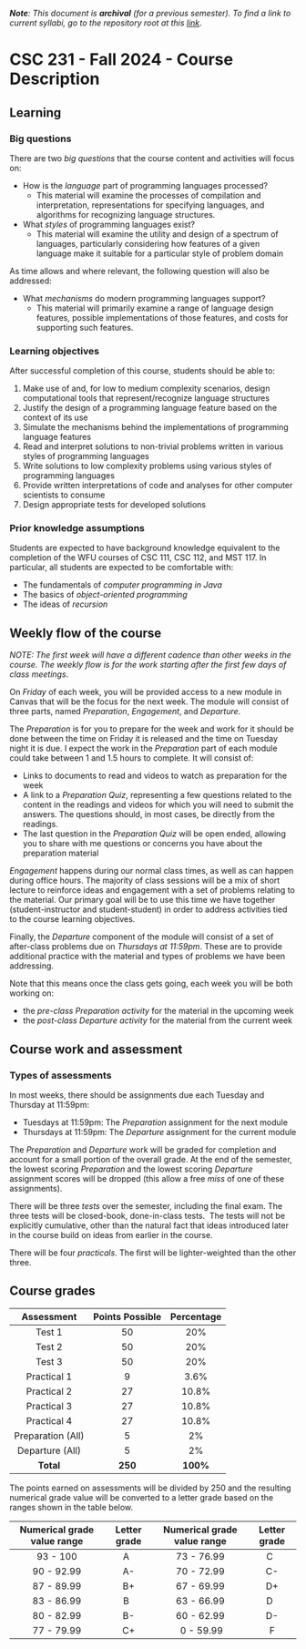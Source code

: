 ***Note**: This document is **archival** (for a previous semester).  To find a link to current syllabi, go to the repository root at this [link](https://github.com/turketwh/syllabi/blob/main/readme.md)*.

# CSC 231 - Fall 2024 - Course Description

## Learning

### Big questions 

There are two *big questions* that the course content and activities will focus on:

* How is the *language* part of programming languages processed?
	* This material will examine the processes of compilation and interpretation, representations for specifying languages, and algorithms for recognizing language structures.
* What *styles* of programming languages exist?
	* This material will examine the utility and design of a spectrum of languages, particularly considering how features of a given language make it suitable for a particular style of problem domain


As time allows and where relevant, the following question will also be addressed: 

* What *mechanisms* do modern programming languages support?
	* This material will primarily examine a range of language design features, possible implementations of those features, and costs for supporting such features.

### Learning objectives

After successful completion of this course, students should be able to:

1. Make use of and, for low to medium complexity scenarios, design computational tools that represent/recognize language structures
2. Justify the design of a programming language feature based on the context of its use
3. Simulate the mechanisms behind the implementations of programming language features
4. Read and interpret solutions to non-trivial problems written in various styles of programming languages
5. Write solutions to low complexity problems using various styles of programming languages
6. Provide written interpretations of code and analyses for other computer scientists to consume
7. Design appropriate tests for developed solutions

### Prior knowledge assumptions

Students are expected to have background knowledge equivalent to the completion of the WFU courses of CSC 111, CSC 112, and MST 117.  In particular, all students are expected to be comfortable with:

* The fundamentals of *computer programming in Java*
* The basics of *object-oriented programming*
* The ideas of *recursion*


## Weekly flow of the course

*NOTE: The first week will have a different cadence than other weeks in the course. The weekly flow is for the work starting after the first few days of class meetings*.

On *Friday* of each week, you will be provided access to a new module in Canvas that will be the focus for the next week.  The module will consist of three parts, named *Preparation*, *Engagement*, and *Departure*.

The *Preparation* is for you to prepare for the week and work for it should be done between the time on Friday it is released and the time on Tuesday night it is due. I expect the work in the *Preparation* part of each module could take between 1 and 1.5 hours to complete. It will consist of:

* Links to documents to read and videos to watch as preparation for the week
* A link to a *Preparation Quiz*, representing a few questions related to the content in the readings and videos for which you will need to submit the answers. The questions should, in most cases, be directly from the readings. 
* The last question in the *Preparation Quiz* will be open ended, allowing you to share with me questions or concerns you have about the preparation material

*Engagement* happens during our normal class times, as well as can happen during office hours. The majority of class sessions will be a mix of short lecture to reinforce ideas and engagement with a set of problems relating to the material. Our primary goal will be to use this time we have together (student-instructor and student-student) in order to address activities tied to the course learning objectives.

Finally, the *Departure* component of the module will consist of a set of after-class problems due on *Thursdays at 11:59pm*. These are to provide additional practice with the material and types of problems we have been addressing.

Note that this means once the class gets going, each week you will be both working on:

* the *pre-class Preparation activity* for the material in the upcoming week
* the *post-class Departure activity* for the material from the current week



## Course work and assessment

### Types of assessments

In most weeks, there should be assignments due each Tuesday and Thursday at 11:59pm:

* Tuesdays at 11:59pm: The *Preparation* assignment for the next module
* Thursdays at 11:59pm: The *Departure* assignment for the current module

The *Preparation* and *Departure* work will be graded for completion and account for a small portion of the overall grade.  At the end of the semester, the lowest scoring *Preparation* and the lowest scoring *Departure* assignment scores will be dropped (this allow a free *miss* of one of these assignments).

There will be three *tests* over the semester, including the final exam. The three tests will be closed-book, done-in-class tests.  The tests will not be explicitly cumulative, other than the natural fact that ideas introduced later in the course build on ideas from earlier in the course.

There will be four *practicals*. The first will be lighter-weighted than the other three.

## Course grades

|     Assessment      | Points Possible | Percentage |
| :-----------------: | :-------------: | :--------: |
|       Test 1        |       50        |    20%     |
|       Test 2        |       50        |    20%     |
|       Test 3        |       50        |    20%     |
|      Practical 1    |        9        |    3.6%    |
|      Practical 2    |       27        |   10.8%    |
|      Practical 3    |       27        |   10.8%    |
|      Practical 4    |       27        |   10.8%    |
|  Preparation (All)  |        5        |     2%     |
|   Departure (All)   |        5        |     2%     |
|      **Total**      |     **250**     |  **100%**  |

The points earned on assessments will be divided by 250 and the resulting numerical grade value will be converted to a letter grade based on the ranges shown in the table below.

| Numerical grade value range | Letter grade | Numerical grade value range | Letter grade |
| :-------------------------: | :----------: | :-------------------------: | :----------: |
|          93 - 100           |     A        |         73 - 76.99          |     C        |
|         90 - 92.99          |      A-      |         70 - 72.99          |      C-      |
|         87 - 89.99          |      B+      |         67 - 69.99          |      D+      |
|         83 - 86.99          |     B        |         63 - 66.99          |     D        |
|         80 - 82.99          |      B-      |         60 - 62.99          |      D-      |
|         77 - 79.99          |      C+      |          0 - 59.99          |      F       |
